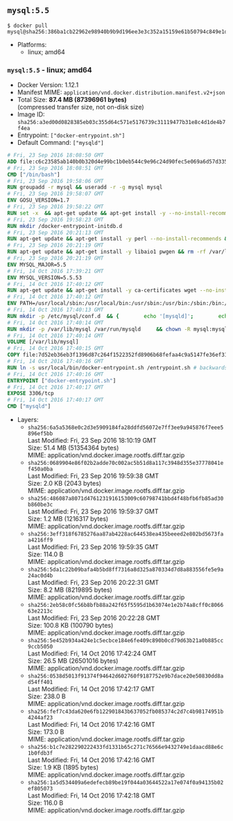 ## `mysql:5.5`

```console
$ docker pull mysql@sha256:386ba1cb22962e98940b9b9d196ee3e3c352a15159e61b50794c849e1d2b2033
```

-	Platforms:
	-	linux; amd64

### `mysql:5.5` - linux; amd64

-	Docker Version: 1.12.1
-	Manifest MIME: `application/vnd.docker.distribution.manifest.v2+json`
-	Total Size: **87.4 MB (87396961 bytes)**  
	(compressed transfer size, not on-disk size)
-	Image ID: `sha256:a3ed00d0828385eb03c355d64c571e5176739c31119477b31e8c4d1de4b7f4ea`
-	Entrypoint: `["docker-entrypoint.sh"]`
-	Default Command: `["mysqld"]`

```dockerfile
# Fri, 23 Sep 2016 18:08:50 GMT
ADD file:c6c23585ab140b0b320d4e99bc1b0eb544c9e96c24d90fec5e069a6d57d335ca in / 
# Fri, 23 Sep 2016 18:08:51 GMT
CMD ["/bin/bash"]
# Fri, 23 Sep 2016 19:58:06 GMT
RUN groupadd -r mysql && useradd -r -g mysql mysql
# Fri, 23 Sep 2016 19:58:07 GMT
ENV GOSU_VERSION=1.7
# Fri, 23 Sep 2016 19:58:22 GMT
RUN set -x 	&& apt-get update && apt-get install -y --no-install-recommends ca-certificates wget && rm -rf /var/lib/apt/lists/* 	&& wget -O /usr/local/bin/gosu "https://github.com/tianon/gosu/releases/download/$GOSU_VERSION/gosu-$(dpkg --print-architecture)" 	&& wget -O /usr/local/bin/gosu.asc "https://github.com/tianon/gosu/releases/download/$GOSU_VERSION/gosu-$(dpkg --print-architecture).asc" 	&& export GNUPGHOME="$(mktemp -d)" 	&& gpg --keyserver ha.pool.sks-keyservers.net --recv-keys B42F6819007F00F88E364FD4036A9C25BF357DD4 	&& gpg --batch --verify /usr/local/bin/gosu.asc /usr/local/bin/gosu 	&& rm -r "$GNUPGHOME" /usr/local/bin/gosu.asc 	&& chmod +x /usr/local/bin/gosu 	&& gosu nobody true 	&& apt-get purge -y --auto-remove ca-certificates wget
# Fri, 23 Sep 2016 19:58:23 GMT
RUN mkdir /docker-entrypoint-initdb.d
# Fri, 23 Sep 2016 20:21:13 GMT
RUN apt-get update && apt-get install -y perl --no-install-recommends && rm -rf /var/lib/apt/lists/*
# Fri, 23 Sep 2016 20:21:19 GMT
RUN apt-get update && apt-get install -y libaio1 pwgen && rm -rf /var/lib/apt/lists/*
# Fri, 23 Sep 2016 20:21:19 GMT
ENV MYSQL_MAJOR=5.5
# Fri, 14 Oct 2016 17:39:21 GMT
ENV MYSQL_VERSION=5.5.53
# Fri, 14 Oct 2016 17:40:12 GMT
RUN apt-get update && apt-get install -y ca-certificates wget --no-install-recommends && rm -rf /var/lib/apt/lists/* 	&& wget "https://cdn.mysql.com/Downloads/MySQL-$MYSQL_MAJOR/mysql-$MYSQL_VERSION-linux2.6-x86_64.tar.gz" -O mysql.tar.gz 	&& wget "https://cdn.mysql.com/Downloads/MySQL-$MYSQL_MAJOR/mysql-$MYSQL_VERSION-linux2.6-x86_64.tar.gz.asc" -O mysql.tar.gz.asc 	&& apt-get purge -y --auto-remove ca-certificates wget 	&& export GNUPGHOME="$(mktemp -d)" 	&& gpg --keyserver ha.pool.sks-keyservers.net --recv-keys A4A9406876FCBD3C456770C88C718D3B5072E1F5 	&& gpg --batch --verify mysql.tar.gz.asc mysql.tar.gz 	&& rm -r "$GNUPGHOME" mysql.tar.gz.asc 	&& mkdir /usr/local/mysql 	&& tar -xzf mysql.tar.gz -C /usr/local/mysql --strip-components=1 	&& rm mysql.tar.gz 	&& rm -rf /usr/local/mysql/mysql-test /usr/local/mysql/sql-bench 	&& rm -rf /usr/local/mysql/bin/*-debug /usr/local/mysql/bin/*_embedded 	&& find /usr/local/mysql -type f -name "*.a" -delete 	&& apt-get update && apt-get install -y binutils && rm -rf /var/lib/apt/lists/* 	&& { find /usr/local/mysql -type f -executable -exec strip --strip-all '{}' + || true; } 	&& apt-get purge -y --auto-remove binutils
# Fri, 14 Oct 2016 17:40:12 GMT
ENV PATH=/usr/local/sbin:/usr/local/bin:/usr/sbin:/usr/bin:/sbin:/bin:/usr/local/mysql/bin:/usr/local/mysql/scripts
# Fri, 14 Oct 2016 17:40:13 GMT
RUN mkdir -p /etc/mysql/conf.d 	&& { 		echo '[mysqld]'; 		echo 'skip-host-cache'; 		echo 'skip-name-resolve'; 		echo 'datadir = /var/lib/mysql'; 		echo '!includedir /etc/mysql/conf.d/'; 	} > /etc/mysql/my.cnf
# Fri, 14 Oct 2016 17:40:14 GMT
RUN mkdir -p /var/lib/mysql /var/run/mysqld 	&& chown -R mysql:mysql /var/lib/mysql /var/run/mysqld 	&& chmod 777 /var/run/mysqld
# Fri, 14 Oct 2016 17:40:14 GMT
VOLUME [/var/lib/mysql]
# Fri, 14 Oct 2016 17:40:15 GMT
COPY file:7d52eb36eb3f1396d87c264f1522352fd8906b68fefaa4c9a5147fe36ef318a8 in /usr/local/bin/ 
# Fri, 14 Oct 2016 17:40:16 GMT
RUN ln -s usr/local/bin/docker-entrypoint.sh /entrypoint.sh # backwards compat
# Fri, 14 Oct 2016 17:40:16 GMT
ENTRYPOINT ["docker-entrypoint.sh"]
# Fri, 14 Oct 2016 17:40:17 GMT
EXPOSE 3306/tcp
# Fri, 14 Oct 2016 17:40:17 GMT
CMD ["mysqld"]
```

-	Layers:
	-	`sha256:6a5a5368e0c2d3e5909184fa28ddfd56072e7ff3ee9a945876f7eee5896ef5bb`  
		Last Modified: Fri, 23 Sep 2016 18:10:19 GMT  
		Size: 51.4 MB (51354364 bytes)  
		MIME: application/vnd.docker.image.rootfs.diff.tar.gzip
	-	`sha256:0689904e86f02b2adde70c002ac5b51d8a117c3948d355e37778041ef450a0ba`  
		Last Modified: Fri, 23 Sep 2016 19:59:38 GMT  
		Size: 2.0 KB (2043 bytes)  
		MIME: application/vnd.docker.image.rootfs.diff.tar.gzip
	-	`sha256:486087a8071d4761231916153009c60798741bbd4f48bfb6fb85ad30b860be3c`  
		Last Modified: Fri, 23 Sep 2016 19:59:37 GMT  
		Size: 1.2 MB (1216317 bytes)  
		MIME: application/vnd.docker.image.rootfs.diff.tar.gzip
	-	`sha256:3eff318f6785276aa87ab4228ac644538ea435beeed2e802bd5673faa4216ff9`  
		Last Modified: Fri, 23 Sep 2016 19:59:35 GMT  
		Size: 114.0 B  
		MIME: application/vnd.docker.image.rootfs.diff.tar.gzip
	-	`sha256:5da1c22b09bafa4b5bd8ff7316a8d325a870334d7d8a883556fe5e9a24ac0d4b`  
		Last Modified: Fri, 23 Sep 2016 20:22:31 GMT  
		Size: 8.2 MB (8219895 bytes)  
		MIME: application/vnd.docker.image.rootfs.diff.tar.gzip
	-	`sha256:2eb58c0fc56b8bfb88a242f65f5595d1b63074e1e2b74a8cff0c806663e2213c`  
		Last Modified: Fri, 23 Sep 2016 20:22:28 GMT  
		Size: 100.8 KB (100790 bytes)  
		MIME: application/vnd.docker.image.rootfs.diff.tar.gzip
	-	`sha256:5e452b934a424e1c5ecbce184e6fe409c890b0cd79d63b21a0b885cc9ccb5050`  
		Last Modified: Fri, 14 Oct 2016 17:42:24 GMT  
		Size: 26.5 MB (26501016 bytes)  
		MIME: application/vnd.docker.image.rootfs.diff.tar.gzip
	-	`sha256:0538d5013f91374f94642d602760f9187752e9b7dace20e50830dd8ad54ff401`  
		Last Modified: Fri, 14 Oct 2016 17:42:17 GMT  
		Size: 238.0 B  
		MIME: application/vnd.docker.image.rootfs.diff.tar.gzip
	-	`sha256:fef7c43da620e6fb122901843b637052fb085374c2d7c4b98174951b4244af23`  
		Last Modified: Fri, 14 Oct 2016 17:42:16 GMT  
		Size: 173.0 B  
		MIME: application/vnd.docker.image.rootfs.diff.tar.gzip
	-	`sha256:b1c7e282290222433fd1331b65c271c76566e9432749e1daacd88e6c1b0fdb3f`  
		Last Modified: Fri, 14 Oct 2016 17:42:16 GMT  
		Size: 1.9 KB (1895 bytes)  
		MIME: application/vnd.docker.image.rootfs.diff.tar.gzip
	-	`sha256:1a5d534409a6edefecb89be19f044a03644522a17e074f0a94135b02ef805073`  
		Last Modified: Fri, 14 Oct 2016 17:42:18 GMT  
		Size: 116.0 B  
		MIME: application/vnd.docker.image.rootfs.diff.tar.gzip
